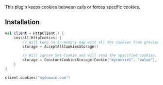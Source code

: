 [//]: # (title: Cookies)

<include src="lib.md" include-id="outdated_warning"/>

This plugin keeps cookies between calls or forces specific cookies.



## Installation

```kotlin
val client = HttpClient() {
    install(HttpCookies) {
        // Will keep an in-memory map with all the cookies from previous requests.
        storage = AcceptAllCookiesStorage()

        // Will ignore Set-Cookie and will send the specified cookies.
        storage = ConstantCookiesStorage(Cookie("mycookie1", "value"), Cookie("mycookie2", "value"))
    }
}

client.cookies("mydomain.com")
```